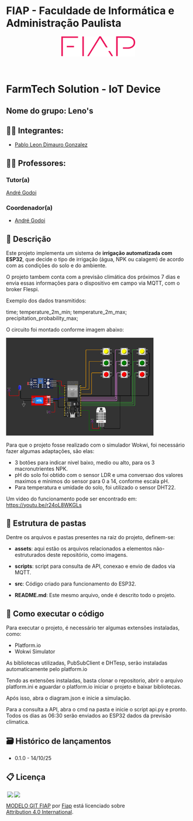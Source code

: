 # FIAP - Faculdade de Informática e Administração Paulista

<p align="center">
<a href= "https://www.fiap.com.br/"><img src="assets/logo-fiap.png" alt="FIAP - Faculdade de Informática e Admnistração Paulista" border="0" width=40% height=40%></a>
</p>

<br>

# FarmTech Solution - IoT Device


## Nome do grupo: Leno's

## 👨‍🎓 Integrantes: 
- <a href="https://www.linkedin.com/in/leon-gonzalez-8701b9199/">Pablo Leon Dimauro Gonzalez</a>


## 👩‍🏫 Professores:
### Tutor(a) 
<a href="https://www.linkedin.com/in/andregodoichiovato/">André Godoi</a>
### Coordenador(a)
- <a href="https://www.linkedin.com/in/andregodoichiovato/">André Godoi</a>


## 📜 Descrição

Este projeto implementa um sistema de **irrigação automatizada com ESP32**, que decide o tipo de irrigação (água, NPK ou calagem) de acordo com as condições do solo e do ambiente.  

O projeto tambem conta com a previsão climática dos próximos 7 dias e envia essas informações para o dispositivo em campo via MQTT, com o broker Flespi.

Exemplo dos dados transmitidos:

time; temperature_2m_min; temperature_2m_max; precipitation_probability_max;


O circuito foi montado conforme imagem abaixo:

<img src="./assets/circuito.png" alt="Circuito do projeto" border="0" width=80% height=40%>


Para que o projeto fosse realizado com o simulador Wokwi, foi necessário fazer algumas adaptações, são elas:

* 3 botões para indicar nivel baixo, medio ou alto, para os 3 macronutrientes NPK.
* pH do solo foi obtido com o sensor LDR e uma conversao dos valores maximos e minimos do sensor para 0 a 14, conforme escala pH.
* Para temperatura e umidade do solo, foi utilizado o sensor DHT22.

Um video do funcionamento pode ser encontrado em: https://youtu.be/r24oL8WKGLs
## 📁 Estrutura de pastas

Dentre os arquivos e pastas presentes na raiz do projeto, definem-se:

- <b>assets</b>: aqui estão os arquivos relacionados a elementos não-estruturados deste repositório, como imagens.

- <b>scripts</b>: script para consulta de API, conexao e envio de dados via MQTT.

- <b>src</b>: Código criado para funcionamento do ESP32.
  
- <b>README.md</b>: Este mesmo arquivo, onde é descrito todo o projeto.

## 🔧 Como executar o código

Para executar o projeto, é necessário ter algumas extensões instaladas, como:

  * Platform.io
  * Wokwi Simulator

As bibliotecas utilizadas, PubSubClient e DHTesp, serão instaladas automaticamente pelo platform.io

Tendo as extensões instaladas, basta clonar o repositorio, abrir o arquivo platform.ini e aguardar o platform.io iniciar o projeto e baixar bibliotecas.

Após isso, abra o diagram.json e inicie a simulação.

Para a consulta a API, abra o cmd na pasta e inicie o script api.py e pronto. Todos os dias as 06:30 serão enviados ao ESP32 dados da previsão climatica.



## 🗃 Histórico de lançamentos

* 0.1.0 - 14/10/25

## 📋 Licença

<img style="height:22px!important;margin-left:3px;vertical-align:text-bottom;" src="https://mirrors.creativecommons.org/presskit/icons/cc.svg?ref=chooser-v1"><img style="height:22px!important;margin-left:3px;vertical-align:text-bottom;" src="https://mirrors.creativecommons.org/presskit/icons/by.svg?ref=chooser-v1"><p xmlns:cc="http://creativecommons.org/ns#" xmlns:dct="http://purl.org/dc/terms/"><a property="dct:title" rel="cc:attributionURL" href="https://github.com/agodoi/template">MODELO GIT FIAP</a> por <a rel="cc:attributionURL dct:creator" property="cc:attributionName" href="https://fiap.com.br">Fiap</a> está licenciado sobre <a href="http://creativecommons.org/licenses/by/4.0/?ref=chooser-v1" target="_blank" rel="license noopener noreferrer" style="display:inline-block;">Attribution 4.0 International</a>.</p>

